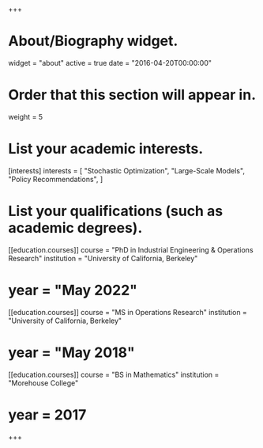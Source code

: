 +++
# About/Biography widget.
widget = "about"
active = true
date = "2016-04-20T00:00:00"

# Order that this section will appear in.
weight = 5

# List your academic interests.
[interests]
  interests = [
    "Stochastic Optimization",
    "Large-Scale Models",
    "Policy Recommendations",
  ]

# List your qualifications (such as academic degrees).
[[education.courses]]
  course = "PhD in Industrial Engineering & Operations Research"
  institution = "University of California, Berkeley"
  # year = "May 2022"

[[education.courses]]
  course = "MS in Operations Research"
  institution = "University of California, Berkeley"
  # year = "May 2018"


[[education.courses]]
  course = "BS in Mathematics"
  institution = "Morehouse College"
 # year = 2017

+++

